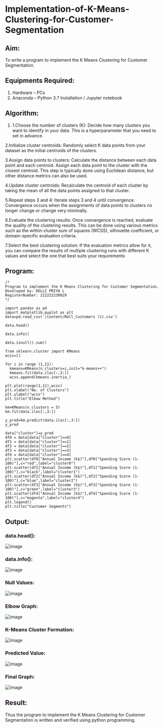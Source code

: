 # Implementation-of-K-Means-Clustering-for-Customer-Segmentation

## Aim:
To write a program to implement the K Means Clustering for Customer Segmentation.

## Equipments Required:
1. Hardware – PCs
2. Anaconda – Python 3.7 Installation / Jupyter notebook

## Algorithm:
1. 1.Choose the number of clusters (K): Decide how many clusters you want to identify in your data. This is a hyperparameter that you need to set in advance.

2.Initialize cluster centroids: Randomly select K data points from your dataset as the initial centroids of the clusters.

3.Assign data points to clusters: Calculate the distance between each data point and each centroid. Assign each data point to the cluster with the closest centroid. This step is typically done using Euclidean distance, but other distance metrics can also be used.

4.Update cluster centroids: Recalculate the centroid of each cluster by taking the mean of all the data points assigned to that cluster.

5.Repeat steps 3 and 4: Iterate steps 3 and 4 until convergence. Convergence occurs when the assignments of data points to clusters no longer change or change very minimally.

6.Evaluate the clustering results: Once convergence is reached, evaluate the quality of the clustering results. This can be done using various metrics such as the within-cluster sum of squares (WCSS), silhouette coefficient, or domain-specific evaluation criteria.

7.Select the best clustering solution: If the evaluation metrics allow for it, you can compare the results of multiple clustering runs with different K values and select the one that best suits your requirements 

## Program:
```
/*
Program to implement the K Means Clustering for Customer Segmentation.
Developed by: DELLI PRIYA L
RegisterNumber: 212222230029 
*/
```
```
import pandas as pd
import matplotlib.pyplot as plt
data=pd.read_csv('/content/Mall_Customers (1).csv')

data.head()

data.info()

data.isnull().sum()

from sklearn.cluster import KMeans
wcss=[]

for i in range (1,11):
  kmeans=KMeans(n_clusters=i,init="k-means++")
  kmeans.fit(data.iloc[:,3:])
  wcss.append(kmeans.inertia_)

plt.plot(range(1,11),wcss)
plt.xlabel("No. of Clusters")
plt.ylabel("wcss")
plt.title("Elbow Method")

km=KMeans(n_clusters = 5)
km.fit(data.iloc[:,3:])

y_pred=km.predict(data.iloc[:,3:])
y_pred

data["cluster"]=y_pred
df0 = data[data["cluster"]==0]
df1 = data[data["cluster"]==1]
df2 = data[data["cluster"]==2]
df3 = data[data["cluster"]==3]
df4 = data[data["cluster"]==4]
plt.scatter(df0["Annual Income (k$)"],df0["Spending Score (1-100)"],c="red",label="cluster0")
plt.scatter(df1["Annual Income (k$)"],df1["Spending Score (1-100)"],c="black",label="cluster1")
plt.scatter(df2["Annual Income (k$)"],df2["Spending Score (1-100)"],c="blue",label="cluster2")
plt.scatter(df3["Annual Income (k$)"],df3["Spending Score (1-100)"],c="green",label="cluster3")
plt.scatter(df4["Annual Income (k$)"],df4["Spending Score (1-100)"],c="magenta",label="cluster4")
plt.legend()
plt.title("Customer Segments")
```

## Output:
### data.head():
![image](https://github.com/Priya-Loganathan/Implementation-of-K-Means-Clustering-for-Customer-Segmentation/assets/121166075/9e8c4202-e9f9-430b-85dc-4601626d64ff)

### data.info():
![image](https://github.com/Priya-Loganathan/Implementation-of-K-Means-Clustering-for-Customer-Segmentation/assets/121166075/c5fc844d-1ec2-479a-adc8-27bebc731bef)

### Null Values:
![image](https://github.com/Priya-Loganathan/Implementation-of-K-Means-Clustering-for-Customer-Segmentation/assets/121166075/d52e71c1-c102-4aeb-bef5-440fefd33997)

### Elbow Graph:
![image](https://github.com/Priya-Loganathan/Implementation-of-K-Means-Clustering-for-Customer-Segmentation/assets/121166075/b931a090-f471-4c5c-84e4-c08107b0dde4)

### K-Means Cluster Formation:
![image](https://github.com/Priya-Loganathan/Implementation-of-K-Means-Clustering-for-Customer-Segmentation/assets/121166075/b426d718-1b56-41e3-828b-9c3df341758a)

### Predicted Value:
![image](https://github.com/Priya-Loganathan/Implementation-of-K-Means-Clustering-for-Customer-Segmentation/assets/121166075/3a20ef83-7f4f-4186-8fa4-7031236a379f)

### Final Graph:
![image](https://github.com/Priya-Loganathan/Implementation-of-K-Means-Clustering-for-Customer-Segmentation/assets/121166075/2198ffde-a8d9-4387-b1bb-ce48563fc9d4)

## Result:
Thus the program to implement the K Means Clustering for Customer Segmentation is written and verified using python programming.
